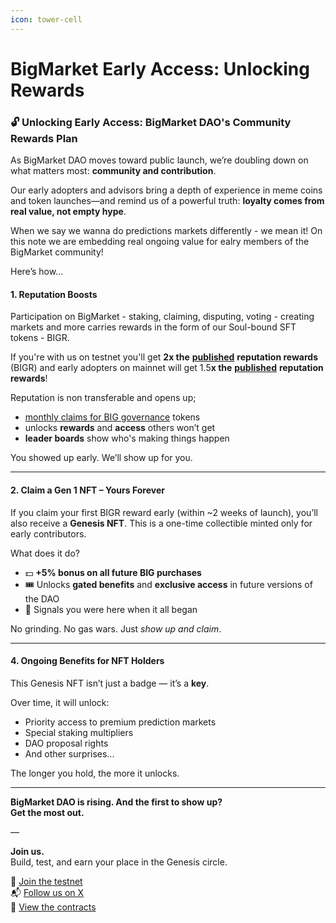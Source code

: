 ```yaml
---
icon: tower-cell
---
```


# BigMarket Early Access: Unlocking Rewards

### 🔓 Unlocking Early Access: BigMarket DAO's Community Rewards Plan

As BigMarket DAO moves toward public launch, we’re doubling down on what matters most: **community and contribution**.

Our early adopters and advisors bring a depth of experience in meme coins and token launches—and remind us of a powerful truth: **loyalty comes from real value, not empty hype**.

When we say we wanna do predictions markets differently - we mean it! On this note we are embedding real ongoing value for ealry members of the BigMarket community!

Here’s how...

#### 1. Reputation Boosts

Participation on BigMarket - staking, claiming, disputing, voting - creating markets and more carries rewards in the form of our Soul-bound SFT tokens - BIGR.

If you're with us on testnet you'll get **2x the** [**published**](reward-tables.md) **reputation rewards** (BIGR) and early adopters on mainnet will get 1.5**x the** [**published**](reward-tables.md) **reputation rewards**!

Reputation is non transferable and opens up;

* [monthly claims for BIG governance](reputation-and-rewards.md) tokens
* unlocks **rewards** and **access** others won’t get
* **leader boards** show who's making things happen

You showed up early. We’ll show up for you.

***

#### 2. Claim a Gen 1 NFT – Yours Forever

If you claim your first BIGR reward early (within \~2 weeks of launch), you’ll also receive a **Genesis NFT**. This is a one-time collectible minted only for early contributors.

What does it do?

* 💵 **+5% bonus on all future BIG purchases**
* 🎟️ Unlocks **gated benefits** and **exclusive access** in future versions of the DAO
* 🧬 Signals you were here when it all began

No grinding. No gas wars. Just _show up and claim_.

***

#### 4. Ongoing Benefits for NFT Holders

This Genesis NFT isn’t just a badge — it’s a **key**.

Over time, it will unlock:

* Priority access to premium prediction markets
* Special staking multipliers
* DAO proposal rights
* And other surprises...

The longer you hold, the more it unlocks.

***

**BigMarket DAO is rising. And the first to show up?**\
**Get the most out.**

—

**Join us.**\
Build, test, and earn your place in the Genesis circle.

🧪 [Join the testnet](https://bigmarket.ai)\
📬 [Follow us on X](https://x.com/mijoco_btc)\
👀 [View the contracts](https://github.com/BigMarketDao)
